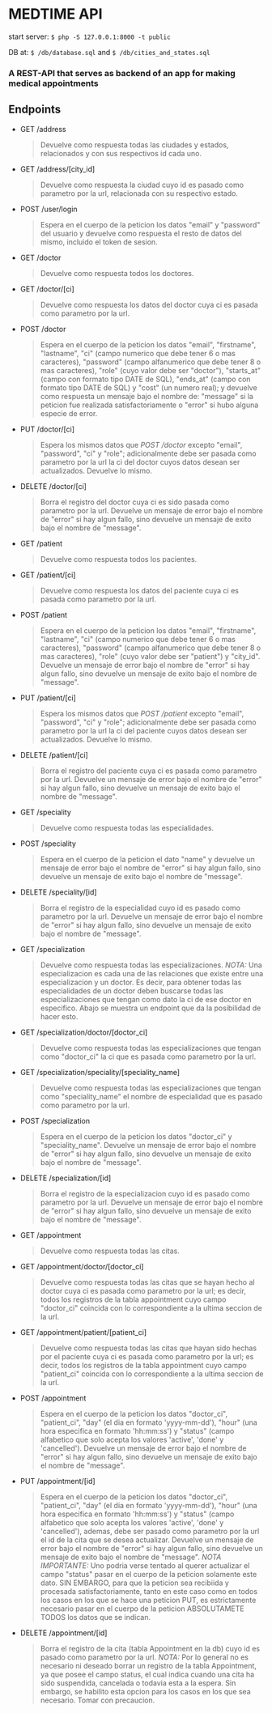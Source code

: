 
# MEDTIME API

start server:
`$ php -S 127.0.0.1:8000 -t public`

DB at:
`$ /db/database.sql`
and
`$ /db/cities_and_states.sql`

### A REST-API that serves as backend of an app for making medical appointments

## Endpoints

- GET /address
	> Devuelve como respuesta todas las ciudades y estados, relacionados y 
	> con sus respectivos id cada uno.
- GET /address/[city_id]
	> Devuelve como respuesta la ciudad cuyo id es pasado como parametro 
	> por la url, relacionada con su respectivo estado.
- POST /user/login
	> Espera en el cuerpo de la peticion los datos "email" y "password" del usuario
	> y devuelve como respuesta el resto de datos del mismo, incluido
	> el token de sesion.
- GET /doctor
	> Devuelve como respuesta todos los doctores.
- GET /doctor/[ci]
	> Devuelve como respuesta los datos del doctor
	> cuya ci es pasada como parametro por la url.
- POST /doctor
	> Espera en el cuerpo de la peticion los datos "email", "firstname",
	> "lastname", "ci" (campo numerico que debe tener 6 o mas caracteres),
	> "password" (campo alfanumerico que debe tener 8 o mas caracteres),
	> "role" (cuyo valor debe ser "doctor"), "starts_at" (campo con formato
	> tipo DATE de SQL), "ends_at" (campo con formato tipo DATE de SQL) y
	> "cost" (un numero real); y devuelve como respuesta un mensaje bajo
	> el nombre de: "message" si la peticion fue realizada satisfactoriamente o
	> "error" si hubo alguna especie de error.
- PUT /doctor/[ci]
	> Espera los mismos datos que *POST /doctor* excepto "email",
	> "password", "ci" y "role"; adicionalmente debe ser pasada 
	> como parametro por la url la ci del doctor cuyos datos desean
	> ser actualizados. Devuelve lo mismo.
- DELETE /doctor/[ci]
	> Borra el registro del doctor cuya ci es sido pasada
	> como parametro por la url. Devuelve un mensaje de error
	> bajo el nombre de "error" si hay algun fallo, sino devuelve
	> un mensaje de exito bajo el nombre de "message".
- GET /patient
	> Devuelve como respuesta todos los pacientes.
- GET /patient/[ci]
	> Devuelve como respuesta los datos del paciente
	> cuya ci es pasada como parametro por la url.
- POST /patient
	> Espera en el cuerpo de la peticion los datos "email", "firstname", 
	> "lastname", "ci" (campo numerico que debe tener 6 o mas caracteres),
	> "password" (campo alfanumerico que debe tener 8 o mas caracteres),
	> "role" (cuyo valor debe ser "patient") y "city_id". Devuelve un mensaje
	> de error bajo el nombre de "error" si hay algun fallo, sino
	> devuelve un mensaje de exito bajo el nombre de "message".
- PUT /patient/[ci]
	> Espera los mismos datos que *POST /patient* excepto "email",
	> "password", "ci" y "role"; adicionalmente debe ser pasada
	> como parametro por la url la ci del paciente cuyos datos 
	> desean ser actualizados. Devuelve lo mismo.
- DELETE /patient/[ci]
	> Borra el registro del paciente cuya ci es pasada como
	> parametro por la url. Devuelve un mensaje de error bajo 
	> el nombre de "error" si hay algun fallo, sino devuelve
	> un mensaje de exito bajo el nombre de "message".
- GET /speciality 
	> Devuelve como respuesta todas las especialidades.
- POST /speciality
	> Espera en el cuerpo de la peticion el dato "name" y devuelve 
	> un mensaje de error bajo el nombre de "error" si hay algun fallo,
	> sino devuelve un mensaje de exito bajo el nombre de "message".
- DELETE /speciality/[id]
	> Borra el registro de la especialidad cuyo id es pasado
	> como parametro por la url. Devuelve un mensaje de error
	> bajo el nombre de "error" si hay algun fallo, sino 
	> devuelve un mensaje de exito bajo el nombre de "message".
- GET /specialization
	> Devuelve como respuesta todas las especializaciones.
	> *NOTA:* Una especializacion es cada una de las relaciones
	> que existe entre una especializacion y un doctor. Es decir, 
	> para obtener todas las especialidades de un doctor deben
	> buscarse todas las especializaciones que tengan como dato
	> la ci de ese doctor en especifico. Abajo se muestra un endpoint
	> que da la posibilidad de hacer esto.
- GET /specialization/doctor/[doctor_ci]
	> Devuelve como respuesta todas las especializaciones que tengan
	> como "doctor_ci" la ci que es pasada como parametro por la url.
- GET /specialization/speciality/[speciality_name]
	> Devuelve como respuesta todas las especializaciones que tengan
	> como "speciality_name" el nombre de especialidad que es pasado
	> como parametro por la url.
- POST /specialization
	> Espera en el cuerpo de la peticion los datos "doctor_ci" y
	> "speciality_name". Devuelve un mensaje de error bajo el nombre
	> de "error" si hay algun fallo, sino devuelve un mensaje
	> de exito bajo el nombre de "message".
- DELETE /specialization/[id]
	> Borra el registro de la especializacion cuyo id es pasado
	> como parametro por la url. Devuelve un mensaje de error
	> bajo el nombre de "error" si hay algun fallo, sino
	> devuelve un mensaje de exito bajo el nombre de "message".
- GET /appointment 
	> Devuelve como respuesta todas las citas.
- GET /appointment/doctor/[doctor_ci]
	> Devuelve como respuesta todas las citas que se hayan hecho al
	> doctor cuya ci es pasada como parametro por la url; es decir, 
	> todos los registros de la tabla appointment cuyo campo 
	> "doctor_ci" coincida con lo correspondiente a la 
	> ultima seccion de la url.
- GET /appointment/patient/[patient_ci]
	> Devuelve como respuesta todas las citas que hayan sido hechas
	> por el paciente cuya ci es pasada como parametro por la url; 
	> es decir, todos los registros de la tabla appointment
	> cuyo campo "patient_ci" coincida con lo correspondiente a
	> la ultima seccion de la url.
- POST /appointment
	> Espera en el cuerpo de la peticion los datos "doctor_ci",
	> "patient_ci", "day" (el dia en formato 'yyyy-mm-dd'),
	> "hour" (una hora especifica en formato 'hh:mm:ss') y
	> "status" (campo alfabetico que solo acepta los valores
	> 'active', 'done' y 'cancelled'). Devuelve un mensaje de
	> error bajo el nombre de "error" si hay algun fallo, sino
	> devuelve un mensaje de exito bajo el nombre de "message".
- PUT /appointment/[id]
	> Espera en el cuerpo de la peticion los datos "doctor_ci",
	> "patient_ci", "day" (el dia en formato 'yyyy-mm-dd'),
	> "hour" (una hora especifica en formato 'hh:mm:ss') y
	> "status" (campo alfabetico que solo acepta los valores
	> 'active', 'done' y 'cancelled'), ademas, debe ser pasado 
	> como parametro por la url el id de la cita que se desea actualizar. 
	> Devuelve un mensaje de error bajo el nombre de "error" si hay algun fallo,
	> sino devuelve un mensaje de exito bajo el nombre de "message".
	> *NOTA IMPORTANTE:* Uno podria verse tentado al querer actualizar
	> el campo "status" pasar en el cuerpo de la peticion solamente
	> este dato. SIN EMBARGO, para que la peticion sea recibiida
	> y procesada satisfactoriamente, tanto en este caso como en 
	> todos los casos en los que se hace una peticion PUT, es 
	> estrictamente necesario pasar en el cuerpo de la peticion 
	> ABSOLUTAMETE TODOS los datos que se indican.
- DELETE /appointment/[id]
	> Borra el registro de la cita (tabla Appointment en la db) cuyo
	> id es pasado como parametro por la url. *NOTA:* Por lo general
	> no es necesario ni deseado borrar un registro de la tabla 
	> Appointment, ya que posee el campo status, el cual indica cuando
	> una cita ha sido suspendida, cancelada o todavia esta a la espera.
	> Sin embargo, se habilito esta opcion para los casos en los que sea
	> necesario. Tomar con precaucion.
